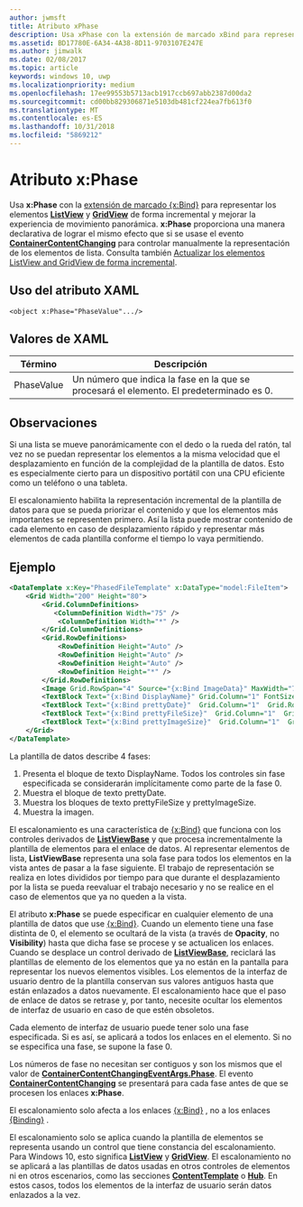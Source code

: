 ```yaml
---
author: jwmsft
title: Atributo xPhase
description: Usa xPhase con la extensión de marcado xBind para representar los elementos ListView y GridView de forma incremental y mejorar la experiencia de movimiento panorámica.
ms.assetid: BD17780E-6A34-4A38-8D11-9703107E247E
ms.author: jimwalk
ms.date: 02/08/2017
ms.topic: article
keywords: windows 10, uwp
ms.localizationpriority: medium
ms.openlocfilehash: 17ee99553b5713acb1917ccb697abb2387d00da2
ms.sourcegitcommit: cd00bb829306871e5103db481cf224ea7fb613f0
ms.translationtype: MT
ms.contentlocale: es-ES
ms.lasthandoff: 10/31/2018
ms.locfileid: "5869212"
---
```

# <a name="xphase-attribute"></a>Atributo x:Phase


Usa **x:Phase** con la [extensión de marcado {x:Bind}](x-bind-markup-extension.md) para representar los elementos [**ListView**](https://msdn.microsoft.com/library/windows/apps/br242878) y [**GridView**](https://msdn.microsoft.com/library/windows/apps/br242705) de forma incremental y mejorar la experiencia de movimiento panorámica. **x:Phase** proporciona una manera declarativa de lograr el mismo efecto que si se usase el evento [**ContainerContentChanging**](https://msdn.microsoft.com/library/windows/apps/dn298914) para controlar manualmente la representación de los elementos de lista. Consulta también [Actualizar los elementos ListView and GridView de forma incremental](../debug-test-perf/optimize-gridview-and-listview.md#update-items-incrementally).

## <a name="xaml-attribute-usage"></a>Uso del atributo XAML


``` syntax
<object x:Phase="PhaseValue".../>
```

## <a name="xaml-values"></a>Valores de XAML


| Término | Descripción |
|------|-------------|
| PhaseValue | Un número que indica la fase en la que se procesará el elemento. El predeterminado es 0. | 

## <a name="remarks"></a>Observaciones

Si una lista se mueve panorámicamente con el dedo o la rueda del ratón, tal vez no se puedan representar los elementos a la misma velocidad que el desplazamiento en función de la complejidad de la plantilla de datos. Esto es especialmente cierto para un dispositivo portátil con una CPU eficiente como un teléfono o una tableta.

El escalonamiento habilita la representación incremental de la plantilla de datos para que se pueda priorizar el contenido y que los elementos más importantes se representen primero. Así la lista puede mostrar contenido de cada elemento en caso de desplazamiento rápido y representar más elementos de cada plantilla conforme el tiempo lo vaya permitiendo.

## <a name="example"></a>Ejemplo

```xml
<DataTemplate x:Key="PhasedFileTemplate" x:DataType="model:FileItem">
    <Grid Width="200" Height="80">
        <Grid.ColumnDefinitions>
           <ColumnDefinition Width="75" />
            <ColumnDefinition Width="*" />
        </Grid.ColumnDefinitions>
        <Grid.RowDefinitions>
            <RowDefinition Height="Auto" />
            <RowDefinition Height="Auto" />
            <RowDefinition Height="Auto" />
            <RowDefinition Height="*" />
        </Grid.RowDefinitions>
        <Image Grid.RowSpan="4" Source="{x:Bind ImageData}" MaxWidth="70" MaxHeight="70" x:Phase="3"/>
        <TextBlock Text="{x:Bind DisplayName}" Grid.Column="1" FontSize="12"/>
        <TextBlock Text="{x:Bind prettyDate}"  Grid.Column="1"  Grid.Row="1" FontSize="12" x:Phase="1"/>
        <TextBlock Text="{x:Bind prettyFileSize}"  Grid.Column="1"  Grid.Row="2" FontSize="12" x:Phase="2"/>
        <TextBlock Text="{x:Bind prettyImageSize}"  Grid.Column="1"  Grid.Row="3" FontSize="12" x:Phase="2"/>
    </Grid>
</DataTemplate>
```

La plantilla de datos describe 4 fases:

1.  Presenta el bloque de texto DisplayName. Todos los controles sin fase especificada se considerarán implícitamente como parte de la fase 0.
2.  Muestra el bloque de texto prettyDate.
3.  Muestra los bloques de texto prettyFileSize y prettyImageSize.
4.  Muestra la imagen.

El escalonamiento es una característica de [{x:Bind}](x-bind-markup-extension.md) que funciona con los controles derivados de [**ListViewBase**](https://msdn.microsoft.com/library/windows/apps/br242879) y que procesa incrementalmente la plantilla de elementos para el enlace de datos. Al representar elementos de lista, **ListViewBase** representa una sola fase para todos los elementos en la vista antes de pasar a la fase siguiente. El trabajo de representación se realiza en lotes divididos por tiempo para que durante el desplazamiento por la lista se pueda reevaluar el trabajo necesario y no se realice en el caso de elementos que ya no queden a la vista.

El atributo **x:Phase** se puede especificar en cualquier elemento de una plantilla de datos que use [{x:Bind}](x-bind-markup-extension.md). Cuando un elemento tiene una fase distinta de 0, el elemento se ocultará de la vista (a través de **Opacity**, no **Visibility**) hasta que dicha fase se procese y se actualicen los enlaces. Cuando se desplace un control derivado de [**ListViewBase**](https://msdn.microsoft.com/library/windows/apps/br242879), reciclará las plantillas de elemento de los elementos que ya no están en la pantalla para representar los nuevos elementos visibles. Los elementos de la interfaz de usuario dentro de la plantilla conservan sus valores antiguos hasta que están enlazados a datos nuevamente. El escalonamiento hace que el paso de enlace de datos se retrase y, por tanto, necesite ocultar los elementos de interfaz de usuario en caso de que estén obsoletos.

Cada elemento de interfaz de usuario puede tener solo una fase especificada. Si es así, se aplicará a todos los enlaces en el elemento. Si no se especifica una fase, se supone la fase 0.

Los números de fase no necesitan ser contiguos y son los mismos que el valor de [**ContainerContentChangingEventArgs.Phase**](https://msdn.microsoft.com/library/windows/apps/dn298493). El evento [**ContainerContentChanging**](https://msdn.microsoft.com/library/windows/apps/dn298914) se presentará para cada fase antes de que se procesen los enlaces **x:Phase**.

El escalonamiento solo afecta a los enlaces [{x:Bind}](x-bind-markup-extension.md) , no a los enlaces [{Binding}](binding-markup-extension.md) .

El escalonamiento solo se aplica cuando la plantilla de elementos se representa usando un control que tiene constancia del escalonamiento. Para Windows 10, esto significa [**ListView**](https://msdn.microsoft.com/library/windows/apps/br242878) y [**GridView**](https://msdn.microsoft.com/library/windows/apps/br242705). El escalonamiento no se aplicará a las plantillas de datos usadas en otros controles de elementos ni en otros escenarios, como las secciones [**ContentTemplate**](https://msdn.microsoft.com/library/windows/apps/br209369) o [**Hub**](https://msdn.microsoft.com/library/windows/apps/dn251843). En estos casos, todos los elementos de la interfaz de usuario serán datos enlazados a la vez.

